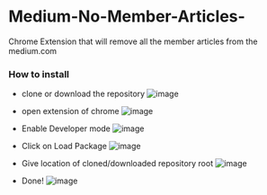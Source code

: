 # Medium-No-Member-Articles-
Chrome Extension that will remove all the member articles from the medium.com


### How to install

- clone or download the repository
![image](https://user-images.githubusercontent.com/11576342/212145604-d347c226-3030-49f6-9cff-079e186010e2.png)

- open extension of chrome
![image](https://user-images.githubusercontent.com/11576342/212145702-80e845e6-0601-45e2-ab0c-3cda055ab02d.png)

- Enable Developer mode
![image](https://user-images.githubusercontent.com/11576342/212145765-f89f0ae1-83fe-4303-8476-40e6f6a7bb74.png)

- Click on Load Package
![image](https://user-images.githubusercontent.com/11576342/212145872-e3b251ee-ef91-4822-a88c-24d78dfbf2a4.png)

- Give location of cloned/downloaded repository root
![image](https://user-images.githubusercontent.com/11576342/212146023-135860dc-0a53-4193-a2d5-6be94da69d3c.png)

- Done!
![image](https://user-images.githubusercontent.com/11576342/212146128-ace3a913-1e5c-4ad8-8820-cc55dc59eab9.png)



